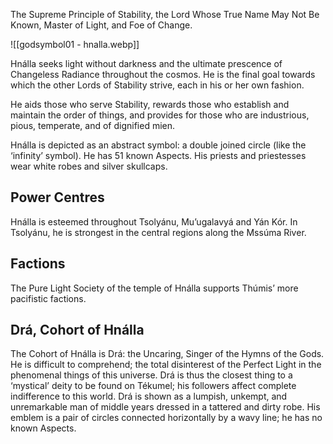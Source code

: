 The Supreme Principle of Stability, the Lord Whose True Name May Not Be Known, Master of Light, and Foe of Change.

![[godsymbol01 - hnalla.webp]]

Hnálla seeks light without darkness and the ultimate prescence of Changeless Radiance throughout the cosmos. He is the final goal towards which the other Lords of Stability strive, each in his or her own fashion.

He aids those who serve Stability, rewards those who establish and maintain the order of things, and provides for those who are industrious, pious, temperate, and of dignified mien.

Hnálla is depicted as an abstract symbol: a double joined circle (like the ‘infinity’ symbol). He has 51 known Aspects. His priests and priestesses wear white robes and silver skullcaps.

## Power Centres

Hnálla is esteemed throughout Tsolyánu, Mu’ugalavyá and Yán Kór. In Tsolyánu, he is strongest in the central regions along the Mssúma River.

## Factions

The Pure Light Society of the temple of Hnálla supports Thúmis’ more pacifistic factions.

## Drá, Cohort of Hnálla

The Cohort of Hnálla is Drá: the Uncaring, Singer of the Hymns of the Gods. He is difficult to comprehend; the total disinterest of the Perfect Light in the phenomenal things of this universe. Drá is thus the closest thing to a ‘mystical’ deity to be found on Tékumel; his followers affect complete indifference to this world. Drá is shown as a lumpish, unkempt, and unremarkable man of middle years dressed in a tattered and dirty robe. His emblem is a pair of circles connected horizontally by a wavy line; he has no known Aspects.